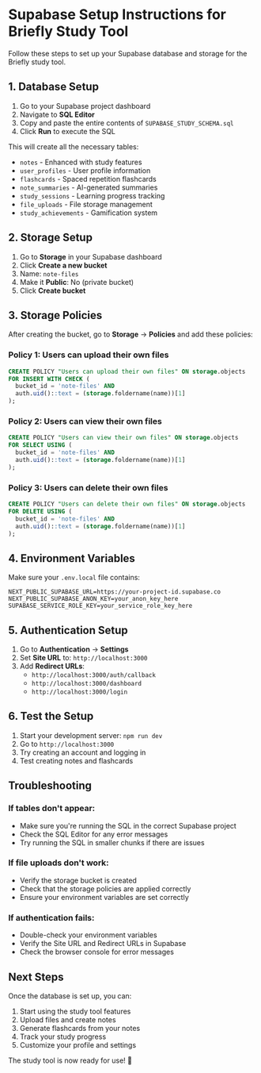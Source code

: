 # Supabase Setup Instructions for Briefly Study Tool

Follow these steps to set up your Supabase database and storage for the Briefly study tool.

## 1. Database Setup

1. Go to your Supabase project dashboard
2. Navigate to **SQL Editor**
3. Copy and paste the entire contents of `SUPABASE_STUDY_SCHEMA.sql`
4. Click **Run** to execute the SQL

This will create all the necessary tables:
- `notes` - Enhanced with study features
- `user_profiles` - User profile information
- `flashcards` - Spaced repetition flashcards
- `note_summaries` - AI-generated summaries
- `study_sessions` - Learning progress tracking
- `file_uploads` - File storage management
- `study_achievements` - Gamification system

## 2. Storage Setup

1. Go to **Storage** in your Supabase dashboard
2. Click **Create a new bucket**
3. Name: `note-files`
4. Make it **Public**: No (private bucket)
5. Click **Create bucket**

## 3. Storage Policies

After creating the bucket, go to **Storage** → **Policies** and add these policies:

### Policy 1: Users can upload their own files
```sql
CREATE POLICY "Users can upload their own files" ON storage.objects
FOR INSERT WITH CHECK (
  bucket_id = 'note-files' AND
  auth.uid()::text = (storage.foldername(name))[1]
);
```

### Policy 2: Users can view their own files
```sql
CREATE POLICY "Users can view their own files" ON storage.objects
FOR SELECT USING (
  bucket_id = 'note-files' AND
  auth.uid()::text = (storage.foldername(name))[1]
);
```

### Policy 3: Users can delete their own files
```sql
CREATE POLICY "Users can delete their own files" ON storage.objects
FOR DELETE USING (
  bucket_id = 'note-files' AND
  auth.uid()::text = (storage.foldername(name))[1]
);
```

## 4. Environment Variables

Make sure your `.env.local` file contains:

```env
NEXT_PUBLIC_SUPABASE_URL=https://your-project-id.supabase.co
NEXT_PUBLIC_SUPABASE_ANON_KEY=your_anon_key_here
SUPABASE_SERVICE_ROLE_KEY=your_service_role_key_here
```

## 5. Authentication Setup

1. Go to **Authentication** → **Settings**
2. Set **Site URL** to: `http://localhost:3000`
3. Add **Redirect URLs**:
   - `http://localhost:3000/auth/callback`
   - `http://localhost:3000/dashboard`
   - `http://localhost:3000/login`

## 6. Test the Setup

1. Start your development server: `npm run dev`
2. Go to `http://localhost:3000`
3. Try creating an account and logging in
4. Test creating notes and flashcards

## Troubleshooting

### If tables don't appear:
- Make sure you're running the SQL in the correct Supabase project
- Check the SQL Editor for any error messages
- Try running the SQL in smaller chunks if there are issues

### If file uploads don't work:
- Verify the storage bucket is created
- Check that the storage policies are applied correctly
- Ensure your environment variables are set correctly

### If authentication fails:
- Double-check your environment variables
- Verify the Site URL and Redirect URLs in Supabase
- Check the browser console for error messages

## Next Steps

Once the database is set up, you can:
1. Start using the study tool features
2. Upload files and create notes
3. Generate flashcards from your notes
4. Track your study progress
5. Customize your profile and settings

The study tool is now ready for use! 🎉
